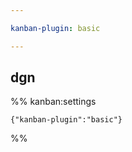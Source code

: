 ```yaml
---

kanban-plugin: basic

---
```


## dgn





%% kanban:settings
```
{"kanban-plugin":"basic"}
```
%%
<!-- 33D0DEFD -->